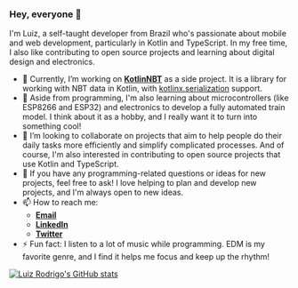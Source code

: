 ### Hey, everyone 👋

<!--
**luizrcs/luizrcs** is a ✨ _special_ ✨ repository because its `README.md` (this file) appears on your GitHub profile.

Here are some ideas to get you started:

- 🔭 I’m currently working on ...
- 🌱 I’m currently learning ...
- 👯 I’m looking to collaborate on ...
- 🤔 I’m looking for help with ...
- 💬 Ask me about ...
- 📫 How to reach me: ...
- 😄 Pronouns: ...
- ⚡ Fun fact: ...
-->

I'm Luiz, a self-taught developer from Brazil who's passionate about mobile and web development, particularly in Kotlin and TypeScript. In my free time, I also like contributing to open source projects and learning about digital design and electronics.

- 🔭 Currently, I’m working on [**KotlinNBT**](https://www.github.com/luizrcs/KotlinNBT) as a side project. It is a library for working with NBT data in Kotlin, with [kotlinx.serialization](https://www.github.com/Kotlin/kotlinx.serialization) support.
- 🌱 Aside from programming, I'm also learning about microcontrollers (like ESP8266 and ESP32) and electronics to develop a fully automated train model. I think about it as a hobby, and I really want it to turn into something cool!
- 👯 I’m looking to collaborate on projects that aim to help people do their daily tasks more efficiently and simplify complicated processes. And of course, I'm also interested in contributing to open source projects that use Kotlin and TypeScript.
- 💬 If you have any programming-related questions or ideas for new projects, feel free to ask! I love helping to plan and develop new projects, and I'm always open to new ideas.
- 📫 How to reach me:
  - [**Email**](mailto:me@luizrcs.com.br)
  - [**LinkedIn**](https://www.linkedin.com/in/luizrcs/)
  - [**Twitter**](https://www.twitter.com/luiz_rcs/)
- ⚡ Fun fact: I listen to a lot of music while programming. EDM is my favorite genre, and I find it helps me focus and keep up the rhythm!

[![Luiz Rodrigo's GitHub stats](https://github-readme-stats.vercel.app/api?username=luizrcs&count_private=true&hide=contribs&hide_title=true&layout=compact&show_icons=true&theme=dark&icon_color=58a6ff&hide_border=true&border_radius=16)](https://github.com/anuraghazra/github-readme-stats)